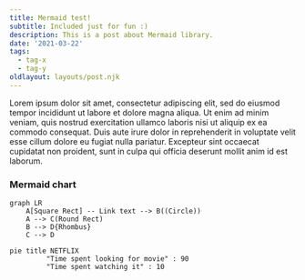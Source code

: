 ```yaml
---
title: Mermaid test!
subtitle: Included just for fun :)
description: This is a post about Mermaid library.
date: '2021-03-22'
tags:
  - tag-x
  - tag-y
oldlayout: layouts/post.njk
---
```

Lorem ipsum dolor sit amet, consectetur adipiscing elit, sed do eiusmod tempor incididunt ut labore et dolore magna aliqua. Ut enim ad minim veniam, quis nostrud exercitation ullamco laboris nisi ut aliquip ex ea commodo consequat. Duis aute irure dolor in reprehenderit in voluptate velit esse cillum dolore eu fugiat nulla pariatur. Excepteur sint occaecat cupidatat non proident, sunt in culpa qui officia deserunt mollit anim id est laborum.

### Mermaid chart

```mermaid
graph LR
    A[Square Rect] -- Link text --> B((Circle))
    A --> C(Round Rect)
    B --> D{Rhombus}
    C --> D
```

```mermaid
pie title NETFLIX
         "Time spent looking for movie" : 90
         "Time spent watching it" : 10
```
